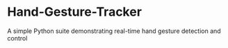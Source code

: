 # Hand-Gesture-Tracker
A simple Python suite demonstrating real-time hand gesture detection and control

